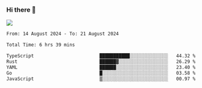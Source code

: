 ### Hi there 👋️

![](https://komarev.com/ghpvc/?username=Loner1024)

<!--START_SECTION:waka-->

```txt
From: 14 August 2024 - To: 21 August 2024

Total Time: 6 hrs 39 mins

TypeScript                        ███████████░░░░░░░░░░░░░░   44.32 %
Rust                              ██████▓░░░░░░░░░░░░░░░░░░   26.29 %
YAML                              ██████░░░░░░░░░░░░░░░░░░░   23.40 %
Go                                █░░░░░░░░░░░░░░░░░░░░░░░░   03.58 %
JavaScript                        ▒░░░░░░░░░░░░░░░░░░░░░░░░   00.97 %
```

<!--END_SECTION:waka-->




